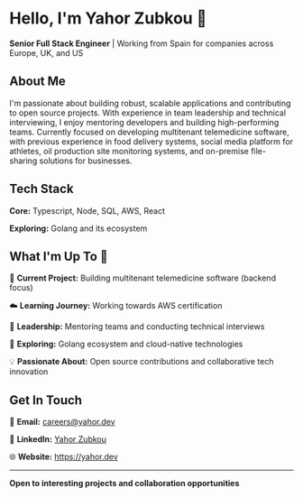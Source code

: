 # Hello, I'm Yahor Zubkou 👋

**Senior Full Stack Engineer** | Working from Spain for companies across Europe, UK, and US

## About Me

I'm passionate about building robust, scalable applications and contributing to open source projects. With experience in team leadership and technical interviewing, I enjoy mentoring developers and building high-performing teams. Currently focused on developing multitenant telemedicine software, with previous experience in food delivery systems, social media platform for athletes, oil production site monitoring systems, and on-premise file-sharing solutions for businesses.

## Tech Stack

**Core:** Typescript, Node, SQL, AWS, React

**Exploring:** Golang and its ecosystem

## What I'm Up To 🚀

🏥 **Current Project:** Building multitenant telemedicine software (backend focus)

☁️ **Learning Journey:** Working towards AWS certification

👥 **Leadership:** Mentoring teams and conducting technical interviews

🌱 **Exploring:** Golang ecosystem and cloud-native technologies

💡 **Passionate About:** Open source contributions and collaborative tech innovation

## Get In Touch

📧 **Email:** careers@yahor.dev

🔗 **LinkedIn:** [Yahor Zubkou](https://www.linkedin.com/in/yahor-zubkou-216736198)

🌐 **Website:** <https://yahor.dev>

---

**Open to interesting projects and collaboration opportunities**
